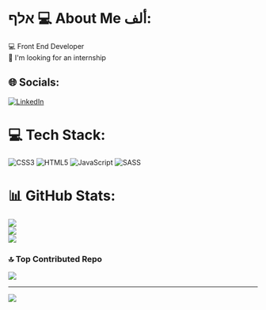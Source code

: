 # אלף 💻 About Me ألف:
💻 Front End Developer<br>🔭 I'm looking for an internship<br>


## 🌐 Socials:
[![LinkedIn](https://img.shields.io/badge/LinkedIn-%230077B5.svg?logo=linkedin&logoColor=white)](https://linkedin.com/in/alefalvesaraujo) 

# 💻 Tech Stack:
![CSS3](https://img.shields.io/badge/css3-%231572B6.svg?style=for-the-badge&logo=css3&logoColor=white) ![HTML5](https://img.shields.io/badge/html5-%23E34F26.svg?style=for-the-badge&logo=html5&logoColor=white) ![JavaScript](https://img.shields.io/badge/javascript-%23323330.svg?style=for-the-badge&logo=javascript&logoColor=%23F7DF1E) ![SASS](https://img.shields.io/badge/SASS-hotpink.svg?style=for-the-badge&logo=SASS&logoColor=white)
# 📊 GitHub Stats:
![](https://github-readme-stats.vercel.app/api?username=alefalves4867&theme=react&hide_border=false&include_all_commits=false&count_private=false)<br/>
![](https://github-readme-streak-stats.herokuapp.com/?user=alefalves4867&theme=react&hide_border=false)<br/>
![](https://github-readme-stats.vercel.app/api/top-langs/?username=alefalves4867&theme=react&hide_border=false&include_all_commits=false&count_private=false&layout=compact)

### 🔝 Top Contributed Repo
![](https://github-contributor-stats.vercel.app/api?username=alefalves4867&limit=5&theme=dark&combine_all_yearly_contributions=true)

---
[![](https://visitcount.itsvg.in/api?id=alefalves4867&icon=0&color=0)](https://visitcount.itsvg.in)

<!-- Proudly created with GPRM ( https://gprm.itsvg.in ) -->
